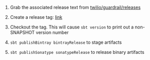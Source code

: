 1. Grab the associated release text from [twilio/guardrail/releases](https://github.com/twilio/guardrail/releases)

2. Create a release tag: [link](https://github.com/twilio/sbt-guardrail/releases)

3. Checkout the tag. This will cause `sbt version` to print out a non-SNAPSHOT version number

4. `sbt publishBintray bintrayRelease` to stage artifacts

5. `sbt publishSonatype sonatypeRelease` to release binary artifacts
